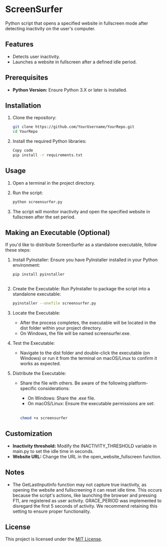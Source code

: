 # ScreenSurfer
Python script that opens a specified website in fullscreen mode after detecting inactivity on the user's computer.

## Features
- Detects user inactivity.
- Launches a website in fullscreen after a defined idle period.

## Prerequisites
- **Python Version:** Ensure Python 3.X or later is installed.

## Installation
1. Clone the repository:

   ```bash
   git clone https://github.com/YourUsername/YourRepo.git
   cd YourRepo

2. Install the required Python libraries:

   ```bash
   Copy code
   pip install -r requirements.txt

## Usage
1. Open a terminal in the project directory.
2. Run the script:

   ```bash
   python screensurfer.py

3. The script will monitor inactivity and open the specified website in fullscreen after the set period.

## Making an Executable (Optional)
If you'd like to distribute ScreenSurfer as a standalone executable, follow these steps:

1. Install PyInstaller: Ensure you have PyInstaller installed in your Python environment:

   ```bash
   pip install pyinstaller
 
2. Create the Executable: Run PyInstaller to package the script into a standalone executable:

   ```bash
   pyinstaller --onefile screensurfer.py

3. Locate the Executable:
   - After the process completes, the executable will be located in the dist folder within your project directory.
   - On Windows, the file will be named screensurfer.exe.

4. Test the Executable:

   - Navigate to the dist folder and double-click the executable (on Windows) or run it from the terminal on macOS/Linux to confirm it works as expected.
   
5. Distribute the Executable:

   - Share the file with others. Be aware of the following platform-specific considerations:

      - On Windows: Share the .exe file.
      - On macOS/Linux: Ensure the executable permissions are set:
        <br> <br>
      ```bash
      chmod +x screensurfer

## Customization
- **Inactivity threshold:** Modify the INACTIVITY_THRESHOLD variable in main.py to set the idle time in seconds.
- **Website URL:** Change the URL in the open_website_fullscreen function.

## Notes
- The GetLastInputInfo function may not capture true inactivity, as opening the website and fullscreening it can reset idle time. This occurs because the script's actions, like launching the browser and pressing F11, are registered as user activity. GRACE_PERIOD was implemented to disregard the first 5 seconds of activity. We recommend retaining this setting to ensure proper functionality.

## License
This project is licensed under the [MIT License](https://mit-license.org).   
